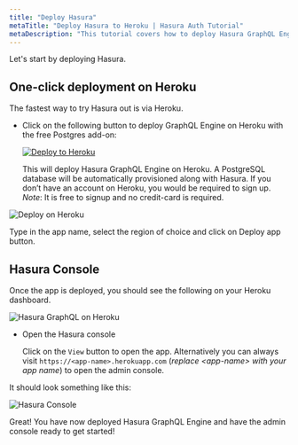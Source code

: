 ```yaml
---
title: "Deploy Hasura"
metaTitle: "Deploy Hasura to Heroku | Hasura Auth Tutorial"
metaDescription: "This tutorial covers how to deploy Hasura GraphQL Engine on Heroku using one-click deployment and access the Hasura Console"
---
```


Let's start by deploying Hasura.

## One-click deployment on Heroku

The fastest way to try Hasura out is via Heroku.

- Click on the following button to deploy GraphQL Engine on Heroku with the free Postgres add-on:

    [![Deploy to Heroku](https://www.herokucdn.com/deploy/button.svg)](https://heroku.com/deploy?template=https://github.com/hasura/graphql-engine-heroku)

    This will deploy Hasura GraphQL Engine on Heroku. A PostgreSQL database will be automatically provisioned along with Hasura. If you don’t have an account on Heroku, you would be required to sign up. 
    *Note*: It is free to signup and no credit-card is required.

![Deploy on Heroku](https://graphql-engine-cdn.hasura.io/learn-hasura/assets/graphql-hasura/deploy-on-heroku.png)

Type in the app name, select the region of choice and click on Deploy app button.

## Hasura Console

Once the app is deployed, you should see the following on your Heroku dashboard.

![Hasura GraphQL on Heroku](https://graphql-engine-cdn.hasura.io/learn-hasura/assets/graphql-hasura/app-deployed-heroku.png)

- Open the Hasura console

    Click on the `View` button to open the app. 
    Alternatively you can always visit `https://<app-name>.herokuapp.com` (*replace \<app-name\> with your app name*) to open the admin console.

It should look something like this:

![Hasura Console](https://graphql-engine-cdn.hasura.io/learn-hasura/assets/graphql-hasura/hasura-console-initial-load.png)

Great! You have now deployed Hasura GraphQL Engine and have the admin console ready to get started!
